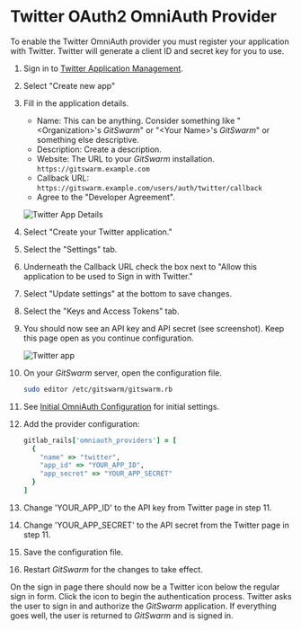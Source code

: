 # Twitter OAuth2 OmniAuth Provider

To enable the Twitter OmniAuth provider you must register your application
with Twitter. Twitter will generate a client ID and secret key for you to
use.

1.  Sign in to [Twitter Application Management](https://apps.twitter.com/).

1.  Select "Create new app"

1.  Fill in the application details.
    - Name: This can be anything. Consider something like
      "\<Organization\>'s $GitSwarm$" or "\<Your Name\>'s $GitSwarm$" or
      something else descriptive.
    - Description: Create a description.
    - Website: The URL to your $GitSwarm$ installation.
      `https://gitswarm.example.com`
    - Callback URL:
      `https://gitswarm.example.com/users/auth/twitter/callback`
    - Agree to the "Developer Agreement".

    ![Twitter App Details](twitter_app_details.png)

1.  Select "Create your Twitter application."

1.  Select the "Settings" tab.

1.  Underneath the Callback URL check the box next to "Allow this
    application to be used to Sign in with Twitter."

1.  Select "Update settings" at the bottom to save changes.

1.  Select the "Keys and Access Tokens" tab.

1.  You should now see an API key and API secret (see screenshot). Keep
    this page open as you continue configuration.

    ![Twitter app](twitter_app_api_keys.png)

1.  On your $GitSwarm$ server, open the configuration file.

    ```bash
    sudo editor /etc/gitswarm/gitswarm.rb
    ```

1.  See [Initial OmniAuth
    Configuration](omniauth.md#initial-omniauth-configuration) for initial
    settings.

1.  Add the provider configuration:

    ```ruby
    gitlab_rails['omniauth_providers'] = [
      {
        "name" => "twitter",
        "app_id" => "YOUR_APP_ID",
        "app_secret" => "YOUR_APP_SECRET"
      }
    ]
    ```

1.  Change 'YOUR_APP_ID' to the API key from Twitter page in step 11.

1.  Change 'YOUR_APP_SECRET' to the API secret from the Twitter page in
    step 11.

1.  Save the configuration file.

1.  Restart $GitSwarm$ for the changes to take effect.

On the sign in page there should now be a Twitter icon below the regular
sign in form. Click the icon to begin the authentication process. Twitter
asks the user to sign in and authorize the $GitSwarm$ application. If
everything goes well, the user is returned to $GitSwarm$ and is signed in.
